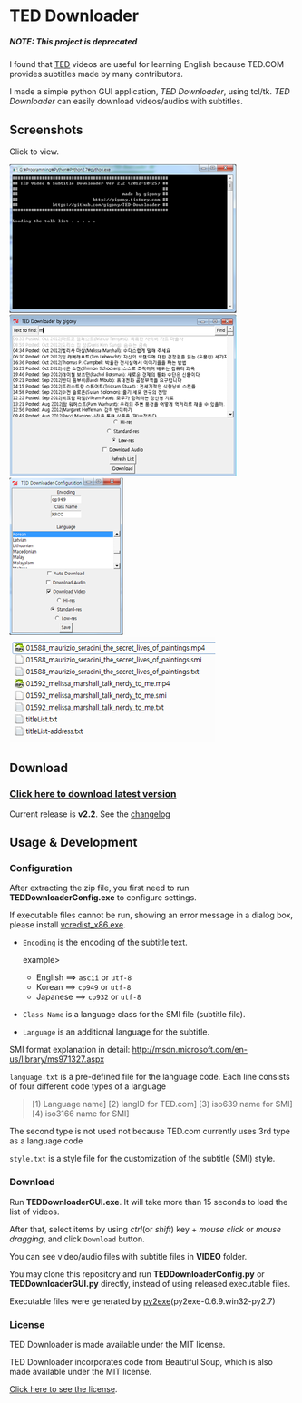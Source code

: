TED Downloader
==============

 ##### NOTE: This project is deprecated #####

I found that [TED](http://www.ted.com) videos are useful for learning English because 
TED.COM provides subtitles made by many contributors.

I made a simple python GUI application, *TED Downloader*, using tcl/tk.
*TED Downloader* can easily download videos/audios with subtitles.

Screenshots
-----------------
Click to view.

[![ConsoleLog](https://github.com/gigony/TED-Downloader/raw/master/screenshots/ConsoleLog_th.png)](https://github.com/gigony/TED-Downloader/raw/master/screenshots/ConsoleLog.png)
[![TEDDownloader GUI](https://github.com/gigony/TED-Downloader/raw/master/screenshots/TEDDownloaderGUI_th.png)](https://github.com/gigony/TED-Downloader/raw/master/screenshots/TEDDownloaderGUI.png)
[![TedDownloader Configuration](https://github.com/gigony/TED-Downloader/raw/master/screenshots/TEDDownloaderConfig_th.png)](https://github.com/gigony/TED-Downloader/raw/master/screenshots/TEDDownloaderConfig.png)
[![TedDownloader Configuration](https://github.com/gigony/TED-Downloader/raw/master/screenshots/FileList.png)](https://github.com/gigony/TED-Downloader/raw/master/screenshots/FileList.png)


Download
--------

### [Click here to download latest version](https://github.com/gigony/TED-Downloader/raw/master/releaseFiles/TEDDownloader_ver2.3.zip)

Current release is **v2.2**. See the [changelog]



Usage & Development
-------------------

### Configuration

After extracting the zip file, you first need to run **TEDDownloaderConfig.exe** to configure settings.

If executable files cannot be run, showing an error message in a dialog box, please install [vcredist_x86.exe](http://gigony.tistory.com/attachment/cfile2.uf@147C21264CEC9CDA28F7D8.exe).

- `Encoding` is the encoding of the subtitle text.

  example>
    - English  ==> `ascii` or `utf-8`
    - Korean   ==> `cp949` or `utf-8`
    - Japanese ==> `cp932` or `utf-8`
    
- `Class Name` is a language class for the SMI file (subtitle file).   

- `Language` is an additional language for the subtitle.  

SMI format explanation in detail: http://msdn.microsoft.com/en-us/library/ms971327.aspx

`language.txt` is a pre-defined file for the language code.
Each line consists of four different code types of a language
> \[1\) Language name\]    \[2\) langID for TED.com\]    \[3\) iso639 name for SMI\]    \[4\) iso3166 name for SMI\]

The second type is not used not because TED.com currently uses 3rd type as a language code

`style.txt` is a style file for the customization of the subtitle (SMI) style.
  

### Download

Run **TEDDownloaderGUI.exe**.
It will take more than 15 seconds to load the list of videos.

After that, select items by using *ctrl*(or *shift*) key + *mouse click* or *mouse dragging*, and click `Download` button.

You can see video/audio files with subtitle files in **VIDEO** folder.

You may clone this repository and run **TEDDownloaderConfig.py** or **TEDDownloaderGUI.py** directly, instead of using released executable files.

Executable files were generated by [py2exe](http://sourceforge.net/projects/py2exe/files/py2exe/0.6.9/)\(py2exe-0.6.9.win32-py2.7\)

### License

TED Downloader is made available under the MIT license.

TED Downloader incorporates code from Beautiful Soup, which is also made available under the MIT license.

[Click here to see the license](https://github.com/gigony/TED-Downloader/blob/master/LICENSE.txt). 



[changelog]: https://github.com/gigony/TED-Downloader/blob/master/CHANGELOG.md





